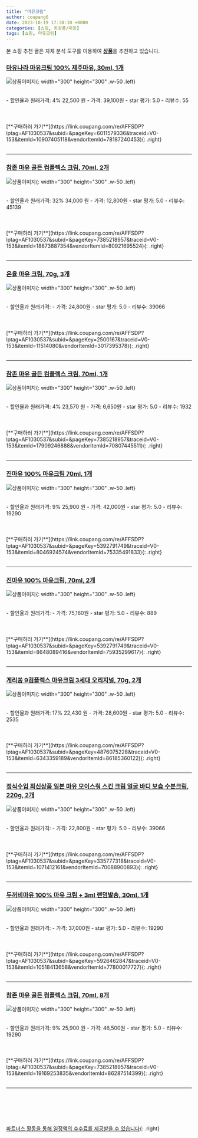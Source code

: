 ```yaml
---
title: "마유크림"
author: coupang6
date: 2023-10-19 17:38:10 +0800
categories: [쇼핑, 화장품/미용]
tags: [쇼핑, 마유크림]
---
```


본 쇼핑 추천 글은 자체 분석 도구를 이용하여 [**상품**](https://link.coupang.com/a/bao1ui)을 추천하고 있습니다.

### [마유나라 마유크림 100% 제주마유, 30ml, 1개](https://link.coupang.com/re/AFFSDP?lptag=AF1030537&subid=&pageKey=6011579336&traceid=V0-153&itemId=10907405118&vendorItemId=78187240453)

![상품이미지](https://thumbnail8.coupangcdn.com/thumbnails/remote/230x230ex/image/retail/images/2768368699282910-6d144575-2c85-4a5f-b9a3-9bb9fa4eec87.jpg){: width="300" height="300" .w-50 .left}


<br>
- 할인율과 원래가격: 4%  22,500   원
- 가격: 39,100원
- star 평가: 5.0
- 리뷰수: 55
<br>
<br>
<br>
<br>
[**구매하러 가기**](https://link.coupang.com/re/AFFSDP?lptag=AF1030537&subid=&pageKey=6011579336&traceid=V0-153&itemId=10907405118&vendorItemId=78187240453){: .right}
<br>
<br>

---

### [참존 마유 골든 컴플렉스 크림, 70ml, 2개](https://link.coupang.com/re/AFFSDP?lptag=AF1030537&subid=&pageKey=7385218957&traceid=V0-153&itemId=18873887354&vendorItemId=80921695524)

![상품이미지](https://thumbnail10.coupangcdn.com/thumbnails/remote/230x230ex/image/retail/images/1598435894786840-f27a47fb-fc9c-488e-ab77-bc8f618e6595.jpg){: width="300" height="300" .w-50 .left}


<br>
- 할인율과 원래가격: 32%  34,000   원
- 가격: 12,800원
- star 평가: 5.0
- 리뷰수: 45139
<br>
<br>
<br>
<br>
[**구매하러 가기**](https://link.coupang.com/re/AFFSDP?lptag=AF1030537&subid=&pageKey=7385218957&traceid=V0-153&itemId=18873887354&vendorItemId=80921695524){: .right}
<br>
<br>

---

### [은율 마유 크림, 70g, 3개](https://link.coupang.com/re/AFFSDP?lptag=AF1030537&subid=&pageKey=2500167&traceid=V0-153&itemId=11514080&vendorItemId=3017395378)

![상품이미지](https://thumbnail8.coupangcdn.com/thumbnails/remote/230x230ex/image/retail/images/5658073043691964-05063f65-1a9f-49dd-a1c7-8bff7ed04d35.jpg){: width="300" height="300" .w-50 .left}


<br>
- 할인율과 원래가격: 
- 가격: 24,800원
- star 평가: 5.0
- 리뷰수: 39066
<br>
<br>
<br>
<br>
[**구매하러 가기**](https://link.coupang.com/re/AFFSDP?lptag=AF1030537&subid=&pageKey=2500167&traceid=V0-153&itemId=11514080&vendorItemId=3017395378){: .right}
<br>
<br>

---

### [참존 마유 골든 컴플렉스 크림, 70ml, 1개](https://link.coupang.com/re/AFFSDP?lptag=AF1030537&subid=&pageKey=7385218957&traceid=V0-153&itemId=17909246888&vendorItemId=70807445511)

![상품이미지](https://thumbnail10.coupangcdn.com/thumbnails/remote/230x230ex/image/retail/images/2020/06/02/14/4/2276fcc7-8c0d-4230-b3d2-4d016daa90ae.jpg){: width="300" height="300" .w-50 .left}


<br>
- 할인율과 원래가격: 4%  23,570   원
- 가격: 6,650원
- star 평가: 5.0
- 리뷰수: 1932
<br>
<br>
<br>
<br>
[**구매하러 가기**](https://link.coupang.com/re/AFFSDP?lptag=AF1030537&subid=&pageKey=7385218957&traceid=V0-153&itemId=17909246888&vendorItemId=70807445511){: .right}
<br>
<br>

---

### [진마유 100% 마유크림 70ml, 1개](https://link.coupang.com/re/AFFSDP?lptag=AF1030537&subid=&pageKey=5392791749&traceid=V0-153&itemId=8046924574&vendorItemId=75335491833)

![상품이미지](https://thumbnail8.coupangcdn.com/thumbnails/remote/230x230ex/image/retail/images/2021/04/22/13/8/1226a469-1bf0-4f3a-9bfa-be7a9af8a261.jpg){: width="300" height="300" .w-50 .left}


<br>
- 할인율과 원래가격: 9%  25,900   원
- 가격: 42,000원
- star 평가: 5.0
- 리뷰수: 19290
<br>
<br>
<br>
<br>
[**구매하러 가기**](https://link.coupang.com/re/AFFSDP?lptag=AF1030537&subid=&pageKey=5392791749&traceid=V0-153&itemId=8046924574&vendorItemId=75335491833){: .right}
<br>
<br>

---

### [진마유 100% 마유크림, 70ml, 2개](https://link.coupang.com/re/AFFSDP?lptag=AF1030537&subid=&pageKey=5392791749&traceid=V0-153&itemId=8648089416&vendorItemId=75935299617)

![상품이미지](https://thumbnail9.coupangcdn.com/thumbnails/remote/230x230ex/image/rs_quotation_api/wxg77hwt/a7047e773edd4247842119a6b37e1b83.jpg){: width="300" height="300" .w-50 .left}


<br>
- 할인율과 원래가격: 
- 가격: 75,160원
- star 평가: 5.0
- 리뷰수: 889
<br>
<br>
<br>
<br>
[**구매하러 가기**](https://link.coupang.com/re/AFFSDP?lptag=AF1030537&subid=&pageKey=5392791749&traceid=V0-153&itemId=8648089416&vendorItemId=75935299617){: .right}
<br>
<br>

---

### [게리쏭 9컴플렉스 마유크림 3세대 오리지널, 70g, 2개](https://link.coupang.com/re/AFFSDP?lptag=AF1030537&subid=&pageKey=4876075228&traceid=V0-153&itemId=6343359189&vendorItemId=86185360122)

![상품이미지](https://thumbnail10.coupangcdn.com/thumbnails/remote/230x230ex/image/vendor_inventory/8a12/dfb0509ac49103ab0d2c9c387f31c56824af43552d53d3a8eeec12265086.jpg){: width="300" height="300" .w-50 .left}


<br>
- 할인율과 원래가격: 17%  22,430   원
- 가격: 28,600원
- star 평가: 5.0
- 리뷰수: 2535
<br>
<br>
<br>
<br>
[**구매하러 가기**](https://link.coupang.com/re/AFFSDP?lptag=AF1030537&subid=&pageKey=4876075228&traceid=V0-153&itemId=6343359189&vendorItemId=86185360122){: .right}
<br>
<br>

---

### [정식수입 최신상품 일본 마유 모이스춰 스킨 크림 얼굴 바디 보습 수분크림, 220g, 2개](https://link.coupang.com/re/AFFSDP?lptag=AF1030537&subid=&pageKey=335777318&traceid=V0-153&itemId=1071412161&vendorItemId=70088900893)

![상품이미지](https://thumbnail9.coupangcdn.com/thumbnails/remote/230x230ex/image/vendor_inventory/0a84/ed97ccd366015499ed4e21c3b6b91b032dc835d2e82beae41129a0403415.jpg){: width="300" height="300" .w-50 .left}


<br>
- 할인율과 원래가격: 
- 가격: 22,800원
- star 평가: 5.0
- 리뷰수: 39066
<br>
<br>
<br>
<br>
[**구매하러 가기**](https://link.coupang.com/re/AFFSDP?lptag=AF1030537&subid=&pageKey=335777318&traceid=V0-153&itemId=1071412161&vendorItemId=70088900893){: .right}
<br>
<br>

---

### [두꺼비마유 100% 마유 크림 + 3ml 랜덤발송, 30ml, 1개](https://link.coupang.com/re/AFFSDP?lptag=AF1030537&subid=&pageKey=5926462847&traceid=V0-153&itemId=10518413658&vendorItemId=77800017727)

![상품이미지](https://thumbnail7.coupangcdn.com/thumbnails/remote/230x230ex/image/retail/images/8414533503447946-5b6315e9-9c97-4bc4-971e-605f4548771d.jpg){: width="300" height="300" .w-50 .left}


<br>
- 할인율과 원래가격: 
- 가격: 37,000원
- star 평가: 5.0
- 리뷰수: 19290
<br>
<br>
<br>
<br>
[**구매하러 가기**](https://link.coupang.com/re/AFFSDP?lptag=AF1030537&subid=&pageKey=5926462847&traceid=V0-153&itemId=10518413658&vendorItemId=77800017727){: .right}
<br>
<br>

---

### [참존 마유 골든 컴플렉스 크림, 70ml, 8개](https://link.coupang.com/re/AFFSDP?lptag=AF1030537&subid=&pageKey=7385218957&traceid=V0-153&itemId=19169253835&vendorItemId=86287514399)

![상품이미지](https://thumbnail7.coupangcdn.com/thumbnails/remote/230x230ex/image/retail/images/46b4d44d-21ce-4fa6-adbd-eeab64ba18175767524717569867879.png){: width="300" height="300" .w-50 .left}


<br>
- 할인율과 원래가격: 9%  25,900   원
- 가격: 46,500원
- star 평가: 5.0
- 리뷰수: 19290
<br>
<br>
<br>
<br>
[**구매하러 가기**](https://link.coupang.com/re/AFFSDP?lptag=AF1030537&subid=&pageKey=7385218957&traceid=V0-153&itemId=19169253835&vendorItemId=86287514399){: .right}
<br>
<br>

---
<br><br><br><br><br> [파트너스 활동을 통해 일정액의 수수료를 제공받을 수 있습니다](https://link.coupang.com/a/bao1ui){: .right}
